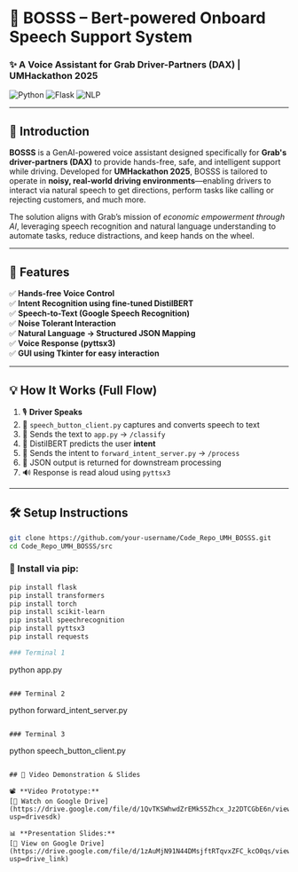# 🚗 BOSSS – **B**ert-powered **O**nboard **S**peech **S**upport **S**ystem  
### ✨ A Voice Assistant for Grab Driver-Partners (DAX) | UMHackathon 2025

![Python](https://img.shields.io/badge/Made%20with-Python-blue.svg)
![Flask](https://img.shields.io/badge/Framework-Flask-orange.svg)
![NLP](https://img.shields.io/badge/NLP-DistilBERT-brightgreen.svg)

---

## 📌 Introduction

**BOSSS** is a GenAI-powered voice assistant designed specifically for **Grab's driver-partners (DAX)** to provide hands-free, safe, and intelligent support while driving. Developed for **UMHackathon 2025**, BOSSS is tailored to operate in **noisy, real-world driving environments**—enabling drivers to interact via natural speech to get directions, perform tasks like calling or rejecting customers, and much more.

The solution aligns with Grab’s mission of *economic empowerment through AI*, leveraging speech recognition and natural language understanding to automate tasks, reduce distractions, and keep hands on the wheel.

---

## 🚀 Features

✅ **Hands-free Voice Control**  
✅ **Intent Recognition using fine-tuned DistilBERT**  
✅ **Speech-to-Text (Google Speech Recognition)**  
✅ **Noise Tolerant Interaction**  
✅ **Natural Language → Structured JSON Mapping**  
✅ **Voice Response (pyttsx3)**  
✅ **GUI using Tkinter for easy interaction**  

---

## 💡 How It Works (Full Flow)

1. 🎙 **Driver Speaks**  
2. 🧠 `speech_button_client.py` captures and converts speech to text  
3. 📡 Sends the text to `app.py` → `/classify`  
4. 🤖 DistilBERT predicts the user **intent**  
5. 📡 Sends the intent to `forward_intent_server.py` → `/process`  
6. 🔧 JSON output is returned for downstream processing  
7. 🔊 Response is read aloud using `pyttsx3`

---

## 🛠️ Setup Instructions

```bash
git clone https://github.com/your-username/Code_Repo_UMH_BOSSS.git
cd Code_Repo_UMH_BOSSS/src
```

### 🔧 Install via pip:
```bash
pip install flask
pip install transformers
pip install torch
pip install scikit-learn
pip install speechrecognition
pip install pyttsx3
pip install requests

### Terminal 1
```
python app.py
```

### Terminal 2
```
python forward_intent_server.py
```

### Terminal 3
```
python speech_button_client.py
```

## 🎥 Video Demonstration & Slides

📽 **Video Prototype:**  
[🔗 Watch on Google Drive](https://drive.google.com/file/d/1QvTKSWhwdZrEMk55Zhcx_Jz2DTCGbE6n/view?usp=drivesdk)

📊 **Presentation Slides:**  
[🔗 View on Google Drive](https://drive.google.com/file/d/1zAuMjN91N44DMsjftRTqvxZFC_kcO0qs/view?usp=drive_link)





